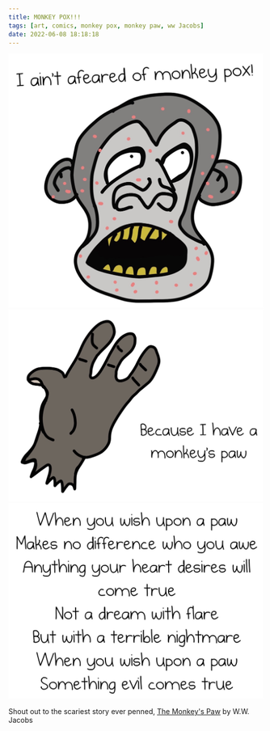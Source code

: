 ```yaml
---
title: MONKEY POX!!!
tags: [art, comics, monkey pox, monkey paw, ww Jacobs]
date: 2022-06-08 18:18:18
---
```


![Monkey Pox](/images/monkey-pox/monkey-pox.jpg)
![Monkey Paw](/images/monkey-pox/monkey-paw.jpg)
![Monkey Paw Rhymes](/images/monkey-pox/monkey-paw-rhymes.jpg)

Shout out to the scariest story ever penned, [The Monkey's Paw](https://web.archive.org/web/20220401011531/https://americanliterature.com/author/w-w-jacobs/short-story/the-monkeys-paw) by W.W. Jacobs
